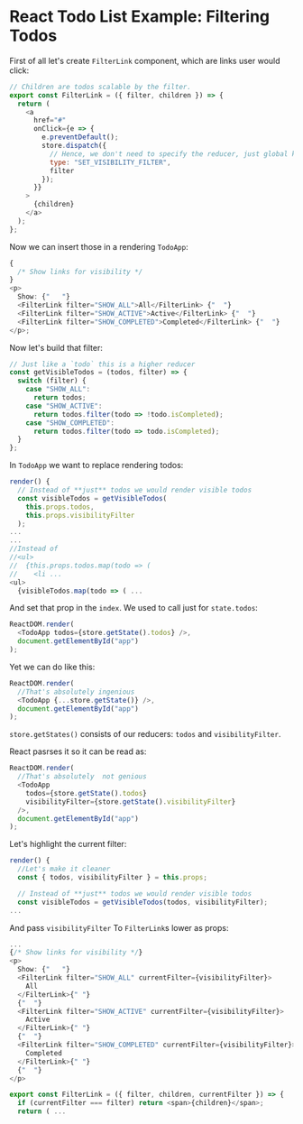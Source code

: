# React Todo List Example: Filtering Todos

First of all let's create `FilterLink` component, which are links user would click:

```js
// Children are todos scalable by the filter.
export const FilterLink = ({ filter, children }) => {
  return (
    <a
      href="#"
      onClick={e => {
        e.preventDefault();
        store.dispatch({
          // Hence, we don't need to specify the reducer, just global kid
          type: "SET_VISIBILITY_FILTER",
          filter
        });
      }}
    >
      {children}
    </a>
  );
};
```

Now we can insert those in a rendering `TodoApp`:

```js
{
  /* Show links for visibility */
}
<p>
  Show: {"   "}
  <FilterLink filter="SHOW_ALL">All</FilterLink> {"  "}
  <FilterLink filter="SHOW_ACTIVE">Active</FilterLink> {"  "}
  <FilterLink filter="SHOW_COMPLETED">Completed</FilterLink> {"  "}
</p>;
```

Now let's build that filter:

```js
// Just like a `todo` this is a higher reducer
const getVisibleTodos = (todos, filter) => {
  switch (filter) {
    case "SHOW_ALL":
      return todos;
    case "SHOW_ACTIVE":
      return todos.filter(todo => !todo.isCompleted);
    case "SHOW_COMPLETED":
      return todos.filter(todo => todo.isCompleted);
  }
};
```

In `TodoApp` we want to replace rendering todos:

```js
render() {
  // Instead of **just** todos we would render visible todos
  const visibleTodos = getVisibleTodos(
    this.props.todos,
    this.props.visibilityFilter
  );
...
...
//Instead of
//<ul>
//  {this.props.todos.map(todo => (
//    <li ...
<ul>
  {visibleTodos.map(todo => ( ...
```

And set that prop in the `index`. We used to call just for `state.todos`:

```js
ReactDOM.render(
  <TodoApp todos={store.getState().todos} />,
  document.getElementById("app")
);
```

Yet we can do like this:

```js
ReactDOM.render(
  //That's absolutely ingenious
  <TodoApp {...store.getState()} />,
  document.getElementById("app")
);
```

`store.getStates()` consists of our reducers: `todos` and `visibilityFilter`.

React pasrses it so it can be read as:

```js
ReactDOM.render(
  //That's absolutely  not genious
  <TodoApp
    todos={store.getState().todos}
    visibilityFilter={store.getState().visibilityFilter}
  />,
  document.getElementById("app")
);
```

Let's highlight the current filter:

```js
render() {
  //Let's make it cleaner
  const { todos, visibilityFilter } = this.props;

  // Instead of **just** todos we would render visible todos
  const visibleTodos = getVisibleTodos(todos, visibilityFilter);
...
```

And pass `visibilityFilter` To `FilterLink`s lower as props:

```js
...
{/* Show links for visibility */}
<p>
  Show: {"   "}
  <FilterLink filter="SHOW_ALL" currentFilter={visibilityFilter}>
    All
  </FilterLink>{" "}
  {"  "}
  <FilterLink filter="SHOW_ACTIVE" currentFilter={visibilityFilter}>
    Active
  </FilterLink>{" "}
  {"  "}
  <FilterLink filter="SHOW_COMPLETED" currentFilter={visibilityFilter}>
    Completed
  </FilterLink>{" "}
  {"  "}
</p>
```

```js
export const FilterLink = ({ filter, children, currentFilter }) => {
  if (currentFilter === filter) return <span>{children}</span>;
  return ( ...
```
